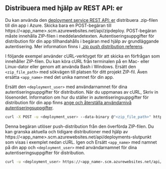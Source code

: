 ## <a name="rest"></a>Distribuera med hjälp av REST API: er 
 
Du kan använda den [deployment service REST API: er](https://github.com/projectkudu/kudu/wiki/REST-API) distribuera .zip-filen till din app i Azure. Skicka bara en POST-begäran till https://<app_name>.scm.azurewebsites.net/api/zipdeploy. POST-begäran måste innehålla ZIP-filen i meddelandetexten. Autentiseringsuppgifter för distribution för din app tillhandahålls i begäran med hjälp av grundläggande autentisering. Mer information finns i [.zip push distribution referens](https://github.com/projectkudu/kudu/wiki/Deploying-from-a-zip-file). 

I följande exempel använder cURL-verktyget för att skicka en förfrågan som innehåller ZIP-filen. Du kan köra cURL från terminalen på en Mac- eller Linux-dator eller genom att använda Bash i Windows. Ersätt den `<zip_file_path>` med sökvägen till platsen för ditt projekt ZIP-fil. Även ersätta `<app_name>` med det unika namnet för din app.

Ersätt den `<deployment_user>` med användarnamnet för dina autentiseringsuppgifter för distribution. När du uppmanas av cURL, Skriv in lösenordet. Information om hur du ställer in autentiseringsuppgifter för distribution för din app finns [ange och återställa användarnivå autentiseringsuppgifter](../articles/app-service/app-service-deployment-credentials.md#userscope).   

```bash
curl -X POST -u <deployment_user> --data-binary @"<zip_file_path>" https://<app_name>.scm.azurewebsites.net/api/zipdeploy
```

Denna begäran utlöser push-distribution från den överförda ZIP-filen. Du kan granska aktuella och tidigare distributioner med hjälp av https://<app_name>.scm.azurewebsites.net/api/deployments-slutpunkt som visas i exemplet nedan cURL. Igen och Ersätt `<app_name>` med namnet på din app och `<deployment_user>` med användarnamnet för dina autentiseringsuppgifter för distribution.

```bash
curl -u <deployment_user> https://<app_name>.scm.azurewebsites.net/api/deployments
```